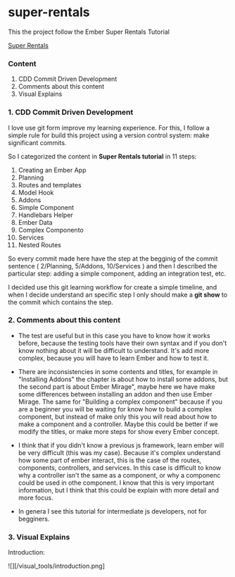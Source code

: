 # super-rentals

This the project follow the Ember Super Rentals Tutorial

[Super Rentals](https://guides.emberjs.com/release/tutorial/ember-cli/)

### Content

1. CDD Commit Driven Development
2. Comments about this content
3. Visual Explains

### 1. CDD Commit Driven Development

I love use git form improve my learning experience. For this, I follow a simple rule for build this project using a version control system: make significant commits.

So I categorized the content in **Super Rentals tutorial** in 11 steps:

1. Creating an Ember App
2. Planning
3. Routes and templates
4. Model Hook
5. Addons
6. Simple Component
7. Handlebars Helper
8. Ember Data
9. Complex Componento
10. Services
11. Nested Routes

So every commit made here have the step at the begginig of the commit sentence ( 2/Planning, 5/Addons, 10/Services ) and then I described the particular step: adding a simple component, adding an integration test, etc.

I decided use this git learning workflow for create a simple timeline, and when I decide understand an specific step I only should make a **git show** to the commit which contains the step.

### 2. Comments about this content

- The test are useful but in this case you have to know how it works before, because the testing tools have their own syntax and if you don't know nothing about it will be difficult to understand. It's add more complex, because you will have to learn Ember and how to test it.

- There are inconsistencies in some contents and titles, for example in "Installing Addons" the chapter is about how to install some addons, but the second part is about Ember Mirage", maybe here we have make some differences between installing an addon and then use Ember Mirage. The same for "Building a complex component" because if you are a beginner you will be waiting for know how to build a complex component, but instead of make only this you will read about how to make a component and a controller. Maybe this could be better if we modify the titles, or make more steps for show every Ember concept.

- I think that if you didn't know a previous js framework, learn ember will be very difficult (this was my case). Because it's complex understand how some part of ember interact, this is the case of the routes, components, controllers, and services. In this case is difficult to know why a controller isn't the same as a component, or why a componenc could be used in othe component. I know that this is very important information, but I think that this could be explain with more detail and more focus.

- In genera I see this tutorial for intermediate js developers, not for begginers.

### 3. Visual Explains

Introduction:

![][/visual_tools/introduction.png]
